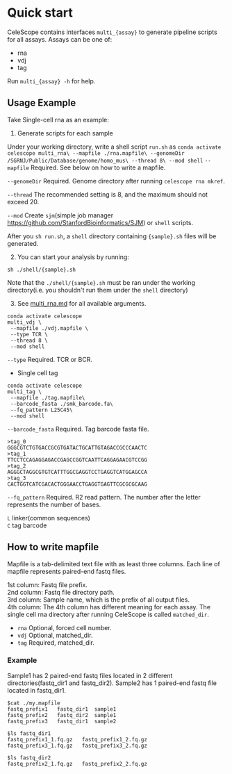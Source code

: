 # Quick start

CeleScope contains interfaces `multi_{assay}` to generate pipeline scripts for all assays. Assays can be one of:

- rna
- vdj
- tag

Run `multi_{assay} -h` for help.


## Usage Example

Take Single-cell rna as an example:

1. Generate scripts for each sample

Under your working directory, write a shell script `run.sh` as
	```
	conda activate celescope
	multi_rna\
 	--mapfile ./rna.mapfile\
 	--genomeDir /SGRNJ/Public/Database/genome/homo_mus\
 	--thread 8\
 	--mod shell
 	```
`--mapfile` Required. See below on how to write a mapfile.

`--genomeDir` Required. Genome directory after running `celescope rna mkref`.

`--thread` The recommended setting is 8, and the maximum should not exceed 20.

`--mod` Create `sjm`(simple job manager https://github.com/StanfordBioinformatics/SJM) or `shell` scripts. 

After you `sh run.sh`, a `shell` directory containing `{sample}.sh` files will be generated.

2. You can start your analysis by running:
```
sh ./shell/{sample}.sh
```
Note that the `./shell/{sample}.sh` must be ran under the working directory(i.e. you shouldn't run them under the `shell` directory)

3. See [multi_rna.md](./rna/multi_rna.md) for all available arguments.

```
conda activate celescope
multi_vdj \
 --mapfile ./vdj.mapfile \
 --type TCR \
 --thread 8 \
 --mod shell
```  

`--type` Required. TCR or BCR. 

- Single cell tag

```
conda activate celescope
multi_tag \
 --mapfile ./tag.mapfile\
 --barcode_fasta ./smk_barcode.fa\
 --fq_pattern L25C45\
 --mod shell
```  

`--barcode_fasta` Required. Tag barcode fasta file.
```
>tag_0
GGGCGTCTGTGACCGCGTGATACTGCATTGTAGACCGCCCAACTC
>tag_1
TTCCTCCAGAGGAGACCGAGCCGGTCAATTCAGGAGAACGTCCGG
>tag_2
AGGGCTAGGCGTGTCATTTGGCGAGGTCCTGAGGTCATGGAGCCA
>tag_3
CACTGGTCATCGACACTGGGAACCTGAGGTGAGTTCGCGCGCAAG
```  

`--fq_pattern` Required. R2 read pattern. The number after the letter represents the number of bases. 

`L` linker(common sequences)  
`C` tag barcode  

## How to write mapfile

Mapfile is a tab-delimited text file with as least three columns. Each line of mapfile represents paired-end fastq files.

1st column: Fastq file prefix.  
2nd column: Fastq file directory path.  
3rd column: Sample name, which is the prefix of all output files.  
4th column: The 4th column has different meaning for each assay. The single cell rna directory after running CeleScope is called `matched_dir`.
- `rna` Optional, forced cell number.
- `vdj` Optional, matched_dir.
- `tag` Required, matched_dir.

### Example

Sample1 has 2 paired-end fastq files located in 2 different directories(fastq_dir1 and fastq_dir2). Sample2 has 1 paired-end fastq file located in fastq_dir1.
```
$cat ./my.mapfile
fastq_prefix1	fastq_dir1	sample1
fastq_prefix2	fastq_dir2	sample1
fastq_prefix3	fastq_dir1	sample2

$ls fastq_dir1
fastq_prefix1_1.fq.gz	fastq_prefix1_2.fq.gz
fastq_prefix3_1.fq.gz	fastq_prefix3_2.fq.gz

$ls fastq_dir2
fastq_prefix2_1.fq.gz	fastq_prefix2_2.fq.gz
```


 
